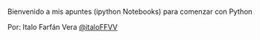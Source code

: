 <!DOCTYPE html> 
<html>
<head>
<meta charset="utf-8">
<title>Apuntes para comenzar con Python</title>
</head>

<body>
<p>Bienvenido a mis apuntes (ipython Notebooks) para comenzar con Python</p>
<p>Por: Italo Farfán Vera <a href="https://twitter.com/italoFFVV">@italoFFVV</a><p>
</body>
</html>

